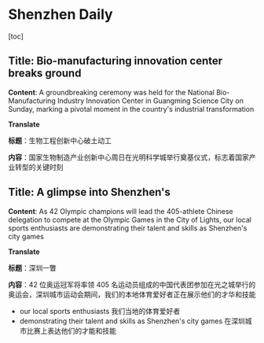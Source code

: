 # Shenzhen Daily

[toc]

## Title: Bio-manufacturing innovation center breaks ground

**Content**: A groundbreaking ceremony was held for the National Bio-Manufacturing Industry Innovation Center in Guangming Science City on Sunday, marking a pivotal moment in the country's industrial transformation



**Translate**

**标题**：生物工程创新中心破土动工

**内容**：国家生物制造产业创新中心周日在光明科学城举行奠基仪式，标志着国家产业转型的关键时刻





## Title: A glimpse into Shenzhen's

**Content**: As 42 Olympic champions will lead the 405-athlete Chinese delegation to compete at the Olympic Games in the City of Lights, our local sports enthusiasts are demonstrating their talent and skills as Shenzhen's city games



**Translate**

**标题**：深圳一瞥

**内容**：42 位奥运冠军将率领 405 名运动员组成的中国代表团参加在光之城举行的奥运会，深圳城市运动会期间，我们的本地体育爱好者正在展示他们的才华和技能

- our local sports enthusiasts  我们当地的体育爱好者
- demonstrating their talent and skills as Shenzhen's city games 在深圳城市比赛上表达他们的才能和技能